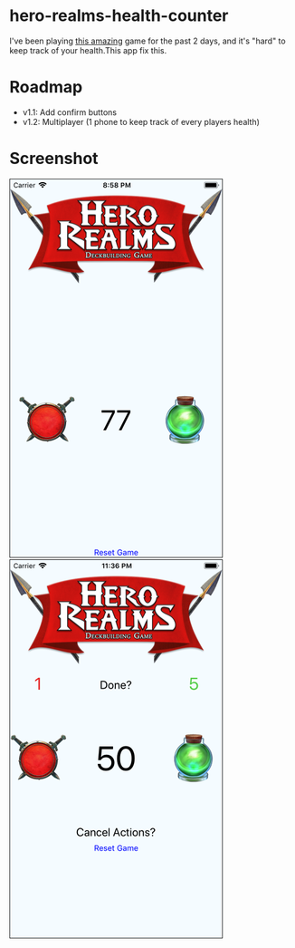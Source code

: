 # hero-realms-health-counter

I've been playing [this amazing](http://www.herorealms.com/) game for the past 2 days, and it's "hard" to keep track of your health.This app fix this.

# Roadmap

- v1.1: Add confirm buttons
- v1.2: Multiplayer (1 phone to keep track of every players health)

# Screenshot

![v1.0](https://raw.githubusercontent.com/nicolas-besnard/hero-realms-health-counter/master/v1.0-screenshot.png)
![v1.1](https://raw.githubusercontent.com/nicolas-besnard/hero-realms-health-counter/master/v1.1-screenshot.png)
